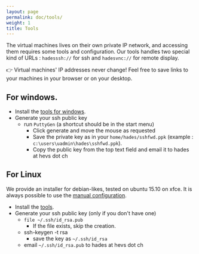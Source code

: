 ```yaml
---
layout: page
permalink: doc/tools/
weight: 1
title: Tools
---
```


The virtual machines lives on their own private IP network, and accessing them requires some tools and configuration.
Our tools handles two special kind of URLs : `hadesssh://` for ssh and `hadesvnc://` for remote display.

:point_right: Virtual machines' IP addresses never change! Feel free to save links to your machines in your browser or on your desktop.



## For windows.
* Install the [tools for windows](http://hades.hevs.ch/hades-tools-windows-2016-03-01.exe).
* Generate your ssh public key
	* run `PuttyGen` (a shortcut should be in the start menu)
		* Click generate and move the mouse as requested
		* Save the private key as in your `home/hades/sshfwd.ppk` (example : `c:\users\uadmin\hades\sshfwd.ppk`).
		* Copy the public key from the top text field and email it to hades at hevs dot ch

## For Linux
We provide an installer for debian-likes, tested on ubuntu 15.10 on xfce.
It is always possible to use the [manual configuration](../ssh).
* Install the [tools](http://hades.hevs.ch/hades-tools-2016-02-29.deb).
* Generate your ssh public key (only if you don't have one)
	* `file ~/.ssh/id_rsa.pub`
		* If the file exists, skip the creation.
	* ssh-keygen -t rsa
		* save the key as `~/.ssh/id_rsa`
	* email `~/.ssh/id_rsa.pub` to hades at hevs dot ch

